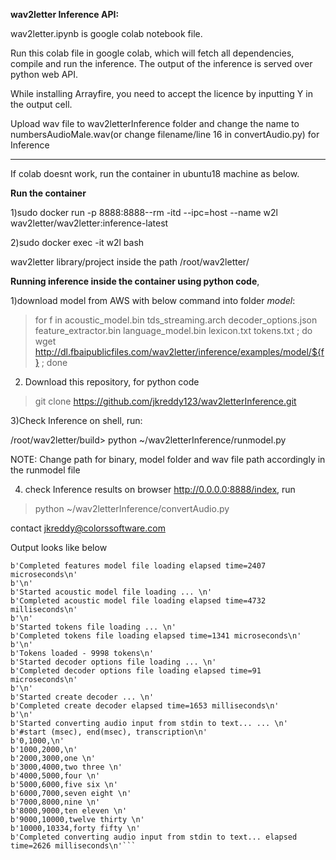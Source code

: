 **wav2letter Inference API:** 

wav2letter.ipynb is google colab notebook file.

Run this colab file in google colab, which will fetch all dependencies, compile and run the inference. The output of the inference is served over python web API.

While installing Arrayfire, you need to accept the licence by inputting Y in the output cell. 

Upload wav file to wav2letterInference folder and change the name to numbersAudioMale.wav(or change filename/line 16 in convertAudio.py) for Inference

---------------------------------------
If colab doesnt work, run the container in ubuntu18 machine as below.

**Run the container**

1)sudo docker run -p 8888:8888--rm -itd --ipc=host --name w2l wav2letter/wav2letter:inference-latest

2)sudo docker exec -it w2l bash

wav2letter library/project inside the path /root/wav2letter/

**Running inference inside the container using python code**,

1)download model from AWS with below command into folder *model*:

> for f in acoustic_model.bin tds_streaming.arch decoder_options.json feature_extractor.bin language_model.bin lexicon.txt tokens.txt ; do wget http://dl.fbaipublicfiles.com/wav2letter/inference/examples/model/${f} ; done

2) Download this repository, for python code

> git clone https://github.com/jkreddy123/wav2letterInference.git

3)Check Inference on shell, run:

/root/wav2letter/build> python ~/wav2letterInference/runmodel.py

NOTE: Change path for binary, model folder and wav file path accordingly in the runmodel file

4) check Inference results on browser http://0.0.0.0:8888/index, run

>python ~/wav2letterInference/convertAudio.py

contact jkreddy@colorssoftware.com

Output looks like below

```b'Started features model file loading ... \n'
b'Completed features model file loading elapsed time=2407 microseconds\n'
b'\n'
b'Started acoustic model file loading ... \n'
b'Completed acoustic model file loading elapsed time=4732 milliseconds\n'
b'\n'
b'Started tokens file loading ... \n'
b'Completed tokens file loading elapsed time=1341 microseconds\n'
b'\n'
b'Tokens loaded - 9998 tokens\n'
b'Started decoder options file loading ... \n'
b'Completed decoder options file loading elapsed time=91 microseconds\n'
b'\n'
b'Started create decoder ... \n'
b'Completed create decoder elapsed time=1653 milliseconds\n'
b'\n'
b'Started converting audio input from stdin to text... ... \n'
b'#start (msec), end(msec), transcription\n'
b'0,1000,\n'
b'1000,2000,\n'
b'2000,3000,one \n'
b'3000,4000,two three \n'
b'4000,5000,four \n'
b'5000,6000,five six \n'
b'6000,7000,seven eight \n'
b'7000,8000,nine \n'
b'8000,9000,ten eleven \n'
b'9000,10000,twelve thirty \n'
b'10000,10334,forty fifty \n'
b'Completed converting audio input from stdin to text... elapsed time=2626 milliseconds\n'```


